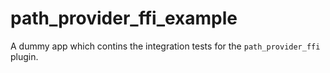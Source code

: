 # path_provider_ffi_example

A dummy app which contins the integration tests for the `path_provider_ffi` plugin.

